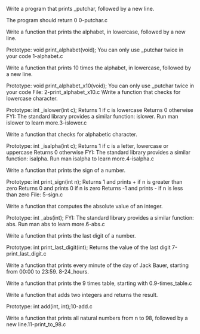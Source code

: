 Write a program that prints _putchar, followed by a new line.

The program should return 0  0-putchar.c

Write a function that prints the alphabet, in lowercase, followed by a new line.

Prototype: void print_alphabet(void);
You can only use _putchar twice in your code 1-alphabet.c

Write a function that prints 10 times the alphabet, in lowercase, followed by a new line.

Prototype: void print_alphabet_x10(void);
You can only use _putchar twice in your code File: 2-print_alphabet_x10.c
\Write a function that checks for lowercase character.

Prototype: int _islower(int c);
Returns 1 if c is lowercase
Returns 0 otherwise
FYI: The standard library provides a similar function: islower. Run man islower to learn more.3-islower.c

Write a function that checks for alphabetic character.

Prototype: int _isalpha(int c);
Returns 1 if c is a letter, lowercase or uppercase
Returns 0 otherwise
FYI: The standard library provides a similar function: isalpha. Run man isalpha to learn more.4-isalpha.c

Write a function that prints the sign of a number.

Prototype: int print_sign(int n);
Returns 1 and prints + if n is greater than zero
Returns 0 and prints 0 if n is zero
Returns -1 and prints - if n is less than zero File: 5-sign.c

Write a function that computes the absolute value of an integer.

Prototype: int _abs(int);
FYI: The standard library provides a similar function: abs. Run man abs to learn more.6-abs.c

Write a function that prints the last digit of a number.

Prototype: int print_last_digit(int);
Returns the value of the last digit 7-print_last_digit.c

Write a function that prints every minute of the day of Jack Bauer, starting from 00:00 to 23:59. 8-24_hours.

Write a function that prints the 9 times table, starting with 0.9-times_table.c

Write a function that adds two integers and returns the result.

Prototype: int add(int, int);10-add.c

Write a function that prints all natural numbers from n to 98, followed by a new line.11-print_to_98.c

